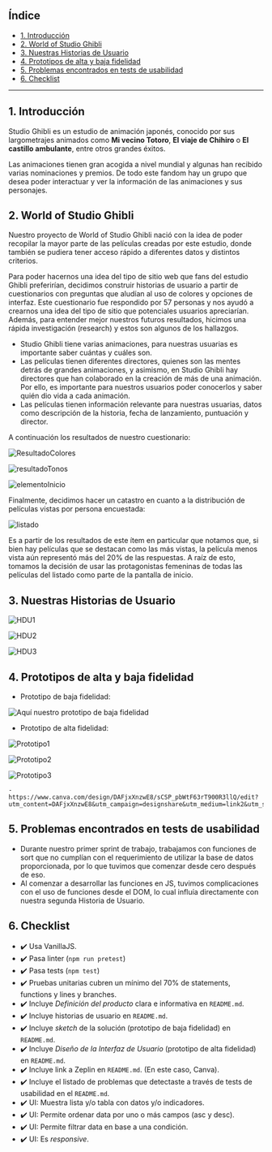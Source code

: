 ## Índice

* [1. Introducción](#1-introducción)
* [2. World of Studio Ghibli](#2-worldofstudioghibli)
* [3. Nuestras Historias de Usuario](#3-hdu)
* [4. Prototipos de alta y baja fidelidad](#4-prototipos-diseño)
* [5. Problemas encontrados en tests de usabilidad](#5-problemas-encontrados)
* [6. Checklist](#6-checklist)

***

## 1. Introducción

Studio Ghibli es un estudio de animación japonés, conocido por sus largometrajes animados como **Mi vecino Totoro**, **El viaje de Chihiro** o
**El castillo ambulante**, entre otros grandes éxitos.

Las animaciones tienen gran acogida a nivel mundial y algunas han recibido varias nominaciones y premios. De todo este fandom hay un grupo que desea poder interactuar y ver la información de las animaciones y sus personajes.

## 2. World of Studio Ghibli

Nuestro proyecto de World of Studio Ghibli nació con la idea de poder recopilar la mayor parte de las películas creadas por este estudio, donde también se pudiera tener acceso rápido a diferentes datos y distintos criterios.

Para poder hacernos una idea del tipo de sitio web que fans del estudio Ghibli preferirían, decidimos construir historias de usuario a partir de cuestionarios con preguntas que aludían al uso de colores y opciones de interfaz. Este cuestionario fue respondido por 57 personas y nos ayudó a crearnos una idea del tipo de sitio que potenciales usuarios apreciarían. Además, para entender mejor nuestros futuros resultados, hicimos una rápida investigación (research) y estos son algunos de los
hallazgos.

- Studio Ghibli tiene varias animaciones, para nuestras usuarias es importante saber cuántas y cuáles son.
- Las películas tienen diferentes directores, quienes son las mentes detrás de grandes animaciones, y asimismo, en Studio Ghibli hay directores que han colaborado en la creación de más de una animación. Por ello, es importante para nuestros usuarios poder conocerlos y saber quién dio vida a cada animación.
- Las películas tienen información relevante para nuestras usuarias, datos como descripción de la historia, fecha de lanzamiento, puntuación y director.

A continuación los resultados de nuestro cuestionario:

![ResultadoColores](https://imgur.com/k6d5syd)

![resultadoTonos](https://imgur.com/94M3gqW)

![elementoInicio](https://imgur.com/0WMSIGz)

Finalmente, decidimos hacer un catastro en cuanto a la distribución de películas vistas por persona encuestada:

![listado](https://imgur.com/4Gqk0v7)

Es a partir de los resultados de este ítem en particular que notamos que, si bien hay películas que se destacan como las más vistas, la película menos vista aún representó más del 20% de las respuestas. A raíz de esto, tomamos la decisión de usar las protagonistas femeninas de todas las películas del listado como parte de la pantalla de inicio.

## 3. Nuestras Historias de Usuario

![HDU1](https://imgur.com/EajBaex)    

![HDU2](https://imgur.com/QtLXlyt)

![HDU3](https://imgur.com/O57OoYC)

## 4. Prototipos de alta y baja fidelidad

* Prototipo de baja fidelidad:

![Aquí nuestro prototipo de baja fidelidad](https://imgur.com/7WGeMz7)

* Prototipo de alta fidelidad:

![Prototipo1](https://imgur.com/U8xnoOE)

![Prototipo2](https://imgur.com/FU5IP2q)

![Prototipo3](https://imgur.com/sk4iqoS)

    - https://www.canva.com/design/DAFjxXnzwE8/sCSP_pbWtF63rT900R3llQ/edit?utm_content=DAFjxXnzwE8&utm_campaign=designshare&utm_medium=link2&utm_source=sharebutton

## 5. Problemas encontrados en tests de usabilidad

* Durante nuestro primer sprint de trabajo, trabajamos con funciones de sort que no cumplían con el requerimiento de utilizar la base de datos proporcionada, por lo que tuvimos que comenzar desde cero después de eso.
* Al comenzar a desarrollar las funciones en JS, tuvimos complicaciones con el uso de funciones desde el DOM, lo cual influía directamente con nuestra segunda Historia de Usuario. 

## 6. Checklist

* :heavy_check_mark: Usa VanillaJS.
* :heavy_check_mark: Pasa linter (`npm run pretest`)
* :heavy_check_mark: Pasa tests (`npm test`)
* :heavy_check_mark: Pruebas unitarias cubren un mínimo del 70% de statements, functions y
  lines y branches.
* :heavy_check_mark: Incluye _Definición del producto_ clara e informativa en `README.md`.
* :heavy_check_mark: Incluye historias de usuario en `README.md`.
* :heavy_check_mark: Incluye _sketch_ de la solución (prototipo de baja fidelidad) en
  `README.md`.
* :heavy_check_mark: Incluye _Diseño de la Interfaz de Usuario_ (prototipo de alta fidelidad)
  en `README.md`.
* :heavy_check_mark: Incluye link a Zeplin en `README.md`. (En este caso, Canva).
* :heavy_check_mark: Incluye el listado de problemas que detectaste a través de tests de
  usabilidad en el `README.md`.
* :heavy_check_mark: UI: Muestra lista y/o tabla con datos y/o indicadores.
* :heavy_check_mark: UI: Permite ordenar data por uno o más campos (asc y desc).
* :heavy_check_mark: UI: Permite filtrar data en base a una condición.
* :heavy_check_mark: UI: Es _responsive_.
